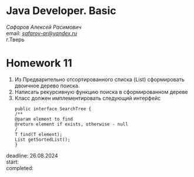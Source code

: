 # Java Developer. Basic  

_Сафаров Алексей Расимович_  
email: *safarov-ar@yandex.ru*  
г.Тверь

# Homework 11

1. Из Предварительно отсортированного списка (List) сформировать  
 двоичное дерево поиска. 
2. Написать рекурсивную функцию поиска в сформированном дереве  
3. Класс должен имплементировать следующий интерфейс
    ```
    public interface SearchTree {
    /**
    @param element to find
    @return element if exists, otherwise - null
    /
    T find(T element);
    List getSortedList();
    }
    ```

deadline: 26.08.2024  
start:      
completed:  